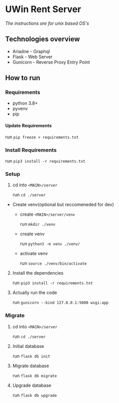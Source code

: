 # UWin Rent Server

*The instructions are for unix based OS's*

## Technologies overview
* Ariadne - Graphql
* Flask - Web Server
* Gunicorn - Reverse Proxy Entry Point

## How to run

### Requirements
* python 3.8+
* pyvenv
* pip

#### Update Requirements

run `pip freeze > requirements.txt`

### Install Requirements

run `pip3 install -r requirements.txt`


### Setup

1. cd into `<MAIN>/server`
   
   run `cd ./server`

* Create venv(optional but reccomeneded for dev)

  * create `<MAIN>/server/venv`
   
    run `mkdir ./venv`
 
  * create venv 
  
    run `python3 -m venv ./venv/`
 
  * activate venv 
    
    run `source ./venv/bin/activate` 
   
2. Install the dependencies

   run `pip3 install -r requirements.txt`

3. Actually run the code
   
   run `gunicorn --bind 127.0.0.1:5000 wsgi:app`
   

### Migrate

1. cd into `<MAIN>/server`
   
   run `cd ./server`
   
2. Initial database

   run `flask db init`

3. Migrate database

   run `flask db migrate`

4. Upgrade database

   run `flask db upgrade`
